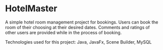 # HotelMaster

A simple hotel room management project for bookings.
Users can book the room of their choosing at their desired dates.
Comments and ratings of other users are provided while in the process of booking.

Technologies used for this project: Java, JavaFx, Scene Builder, MySQL


